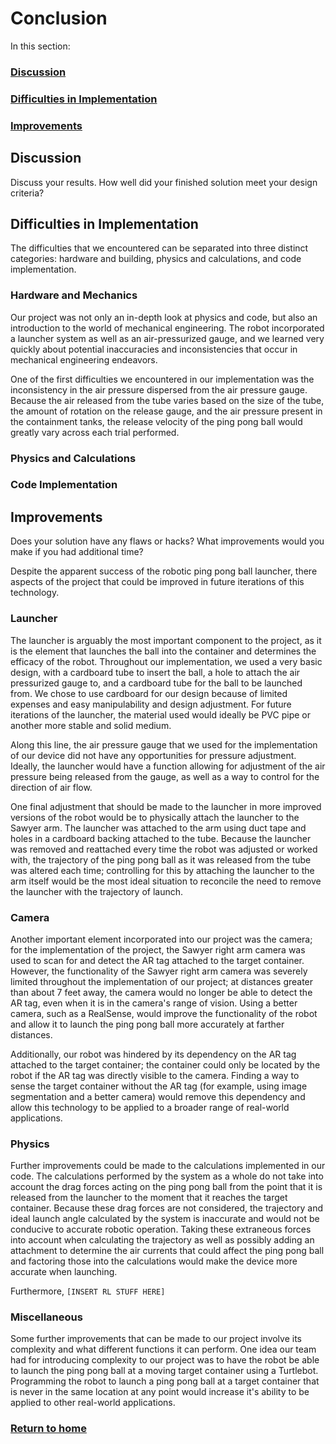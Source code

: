 # Conclusion

In this section:
### [Discussion](#discussion)
### [Difficulties in Implementation](#difficulties-in-implementation)
### [Improvements](#improvements)

## Discussion
Discuss your results. How well did your finished solution meet your design criteria?

## Difficulties in Implementation

The difficulties that we encountered can be separated into three distinct categories: hardware and building, physics and calculations, and code implementation.

### Hardware and Mechanics

Our project was not only an in-depth look at physics and code, but also an introduction to the world of mechanical engineering. The robot incorporated a launcher system as well as an air-pressurized gauge, and we learned very quickly about potential inaccuracies and inconsistencies that occur in mechanical engineering endeavors.

One of the first difficulties we encountered in our implementation was the inconsistency in the air pressure dispersed from the air pressure gauge. Because the air released from the tube varies based on the size of the tube, the amount of rotation on the release gauge, and the air pressure present in the containment tanks, the release velocity of the ping pong ball would greatly vary across each trial performed.

### Physics and Calculations

### Code Implementation

## Improvements
Does your solution have any flaws or hacks? What improvements would you make if you had additional time?

Despite the apparent success of the robotic ping pong ball launcher, there aspects of the project that could be improved in future iterations of this technology.

### Launcher

The launcher is arguably the most important component to the project, as it is the element that launches the ball into the container and determines the efficacy of the robot. Throughout our implementation, we used a very basic design, with a cardboard tube to insert the ball, a hole to attach the air pressurized gauge to, and a cardboard tube for the ball to be launched from. We chose to use cardboard for our design because of limited expenses and easy manipulability and design adjustment. For future iterations of the launcher, the material used would ideally be PVC pipe or another more stable and solid medium.

Along this line, the air pressure gauge that we used for the implementation of our device did not have any opportunities for pressure adjustment. Ideally, the launcher would have a function allowing for adjustment of the air pressure being released from the gauge, as well as a way to control for the direction of air flow.

One final adjustment that should be made to the launcher in more improved versions of the robot would be to physically attach the launcher to the Sawyer arm. The launcher was attached to the arm using duct tape and holes in a cardboard backing attached to the tube. Because the launcher was removed and reattached every time the robot was adjusted or worked with, the trajectory of the ping pong ball as it was released from the tube was altered each time; controlling for this by attaching the launcher to the arm itself would be the most ideal situation to reconcile the need to remove the launcher with the trajectory of launch.

### Camera

Another important element incorporated into our project was the camera; for the implementation of the project, the Sawyer right arm camera was used to scan for and detect the AR tag attached to the target container. However, the functionality of the Sawyer right arm camera was severely limited throughout the implementation of our project; at distances greater than about 7 feet away, the camera would no longer be able to detect the AR tag, even when it is in the camera's range of vision. Using a better camera, such as a RealSense, would improve the functionality of the robot and allow it to launch the ping pong ball more accurately at farther distances.

Additionally, our robot was hindered by its dependency on the AR tag attached to the target container; the container could only be located by the robot if the AR tag was directly visible to the camera. Finding a way to sense the target container without the AR tag (for example, using image segmentation and a better camera) would remove this dependency and allow this technology to be applied to a broader range of real-world applications.

### Physics

Further improvements could be made to the calculations implemented in our code. The calculations performed by the system as a whole do not take into account the drag forces acting on the ping pong ball from the point that it is released from the launcher to the moment that it reaches the target container. Because these drag forces are not considered, the trajectory and ideal launch angle calculated by the system is inaccurate and would not be conducive to accurate robotic operation. Taking these extraneous forces into account when calculating the trajectory as well as possibly adding an attachment to determine the air currents that could affect the ping pong ball and factoring those into the calculations would make the device more accurate when launching.

Furthermore, `[INSERT RL STUFF HERE]`

### Miscellaneous

Some further improvements that can be made to our project involve its complexity and what different functions it can perform. One idea our team had for introducing complexity to our project was to have the robot be able to launch the ping pong ball at a moving target container using a Turtlebot. Programming the robot to launch a ping pong ball at a target container that is never in the same location at any point would increase it's ability to be applied to other real-world applications.

### [Return to home](index.md)
